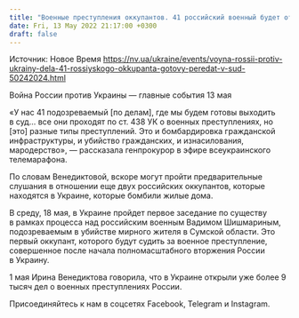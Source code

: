 ```yaml
---
title: "Военные преступления оккупантов. 41 российский военный будет отвечать перед украинским судом — Венедиктова"
date: Fri, 13 May 2022 21:17:00 +0300
draft: false
---
```

Источник: Новое Время https://nv.ua/ukraine/events/voyna-rossii-protiv-ukrainy-dela-41-rossiyskogo-okkupanta-gotovy-peredat-v-sud-50242024.html


Война России против Украины — главные события 13 мая

«У нас 41 подозреваемый [по делам], где мы будем готовы выходить в суд… все они проходят по ст. 438 УК о военных преступлениях, но [это] разные типы преступлений. Это и бомбардировка гражданской инфраструктуры, и убийство гражданских, и изнасилования, мародерство», — рассказала генпрокурор в эфире всеукраинского телемарафона.

По словам Венедиктовой, вскоре могут пройти предварительные слушания в отношении еще двух российских оккупантов, которые находятся в Украине, которые бомбили жилые дома.

В среду, 18 мая, в Украине пройдет первое заседание по существу в рамках процесса над российским военным Вадимом Шишмариным, подозреваемым в убийстве мирного жителя в Сумской области. Это первый оккупант, которого будут судить за военное преступление, совершенное после начала полномасштабного вторжения России в Украину.

1 мая Ирина Венедиктова говорила, что в Украине открыли уже более 9 тысяч дел о военных преступлениях России.

Присоединяйтесь к нам в соцсетях Facebook, Telegram и Instagram.

